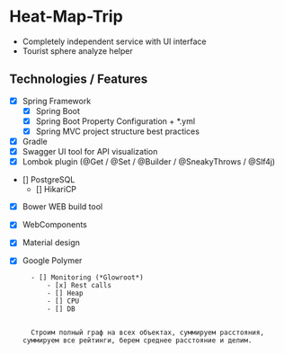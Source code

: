 # Heat-Map-Trip #

* Completely independent service with UI interface
* Tourist sphere analyze helper

## Technologies / Features ## 

- [x] Spring Framework
    - [x] Spring Boot
    - [x] Spring Boot Property Configuration + *.yml
    - [x] Spring MVC project structure best practices
- [x] Gradle
- [x] Swagger UI tool for API visualization 
- [x] Lombok plugin (@Get / @Set / @Builder / @SneakyThrows / @Slf4j)
- [] PostgreSQL
    - [] HikariCP   
- [x] Bower WEB build tool
- [x] WebComponents
- [x] Material design
- [x] Google Polymer
     
        
        - [] Monitoring (*Glowroot*)
            - [x] Rest calls
            - [] Heap
            - [] CPU
            - [] DB 
        
        
        Строим полный граф на всех объектах, суммируем расстояния, суммируем все рейтинги, берем среднее расстояние и делим. 